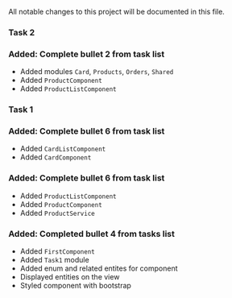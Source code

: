 All notable changes to this project will be documented in this file.

### Task 2
### Added: Complete bullet 2 from task list
- Added modules `Card`, `Products`, `Orders`, `Shared`
- Added `ProductComponent`
- Added `ProductListComponent`

### Task 1
### Added: Complete bullet 6 from task list
- Added `CardListComponent`
- Added `CardComponent`

### Added: Complete bullet 6 from task list
- Added `ProductListComponent`
- Added `ProductComponent`
- Added `ProductService`

### Added: Completed bullet 4 from tasks list
- Added `FirstComponent`
- Added `Task1` module
- Added enum and related entites for component
- Displayed entities on the view
- Styled component with bootstrap
